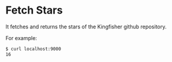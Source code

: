 # Fetch Stars

It fetches and returns the stars of the Kingfisher github repository.

For example:

```sh
$ curl localhost:9000
16
```
